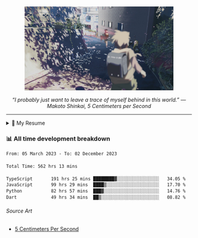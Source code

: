 <p align="center"><img src="asset/header.jpg" width="80%"/></p>
<p align="center"><i>“I probably just want to leave a trace of myself behind in this world.” ― Makoto Shinkai, 5 Centimeters per Second</i></p>

---

<details>
  <summary>📃 My Resume</summary>

### Education

- 📖 **Computer Science**\
📆 10/2021 - present\
📍 **Thang Long University** - Hoang Mai, Hanoi, Vietnam

### Experience

<img align="right" src="https://img.shields.io/badge/Figma-F24E1E?style=flat&logo=figma&logoColor=white"/>
<img align="right" src="https://img.shields.io/badge/node.js-6DA55F?style=flat&logo=node.js&logoColor=white"/>
<img align="right" src="https://img.shields.io/badge/Next.js-black?style=flat&logo=next.js&logoColor=white"/>
<img align="right" src="https://img.shields.io/badge/TypeScript-007ACC?style=flat&logo=typescript&logoColor=white"/>


- 👨‍💻 **Frontend Web Intern**\
📆 07/2023 - present\
📍 **MQ ICT Solutions** - Hoang Mai, Hanoi, Vietnam
</details>

### 📊 All time development breakdown

<!--START_SECTION:waka-->

```txt
From: 05 March 2023 - To: 02 December 2023

Total Time: 562 hrs 13 mins

TypeScript       191 hrs 25 mins ████████▓░░░░░░░░░░░░░░░░   34.05 %
JavaScript       99 hrs 29 mins  ████▒░░░░░░░░░░░░░░░░░░░░   17.70 %
Python           82 hrs 57 mins  ███▓░░░░░░░░░░░░░░░░░░░░░   14.76 %
Dart             49 hrs 34 mins  ██▒░░░░░░░░░░░░░░░░░░░░░░   08.82 %
```

<!--END_SECTION:waka-->

###### Source Art

-  [5 Centimeters Per Second](https://wallhaven.cc/w/nrowq1)


